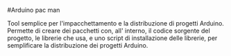 #Arduino pac man

Tool semplice per l'impacchettamento e la distribuzione di progetti Arduino. 
Permette di creare dei pacchetti con, all' interno, il codice sorgente del progetto, le librerie che usa, e uno script di installazione delle librerie, per semplificare la distribuzione dei progetti Arduino. 
